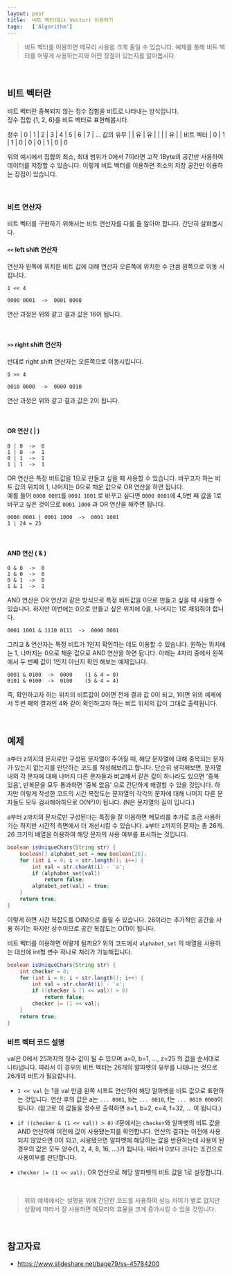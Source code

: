 ```yaml
---
layout: post
title:  비트 벡터(Bit Vector) 이용하기
tags:   ['Algorithm']
---
```


> 비트 벡터를 이용하면 메모리 사용을 크게 줄일 수 있습니다. 예제를 통해 비트 벡터를 어떻게 사용하는지와 어떤 장점이 있는지를 알아봅시다.  

<br/>  

## 비트 벡터란   

비트 벡터란 중복되지 않는 정수 집합을 비트로 나타내는 방식입니다.  
정수 집합 {1, 2, 6}를 비트 벡터로 표현해봅시다.  

  정수  | 0 | 1 | 2 | 3 | 4 | 5 | 6 | 7 | ...
값의 유무 |   | 유 | 유 |  |   |   | 유 |   |
비트 벡터 | 0 | 1 | 1 | 0 | 0 | 0 | 1 | 0 | 0  

위의 예시에서 집합의 최소, 최대 범위가 0에서 7이라면 고작 1Byte의 공간만 사용하여 데이터를 저장할 수 있습니다. 이렇게 비트 벡터를 이용하면 최소의 저장 공간만 이용하는 장점이 있습니다.  

<br/>  

### 비트 연산자  

비트 벡터를 구현하기 위해서는 비트 연산자를 다룰 줄 알아야 합니다. 간단히 살펴봅시다.  

#### `<<` left shift 연산자  
연산자 왼쪽에 위치한 비트 값에 대해 연산자 오른쪽에 위치한 수 만큼 왼쪽으로 이동 시킵니다.  
```
1 << 4
```  


```
0000 0001  ->  0001 0000
```   

연산 과정은 위와 같고 결과 값은 16이 됩니다.  

<br/>  

#### `>>` right shift 연산자  
반대로 right shift 연산자는 오른쪽으로 이동시킵니다.  

```
5 >> 4
```  

```
0010 0000  ->  0000 0010
```   

연산 과정은 위와 같고 결과 값은 2이 됩니다.  

<br/>  

#### OR 연산 ( | )

```
0 | 0  ->  0
1 | 0  ->  1
0 | 1  ->  1
1 | 1  ->  1
```  

OR 연산은 특정 비트값을 1으로 만들고 싶을 때 사용할 수 있습니다. 바꾸고자 하는 비트 값의 위치에 1, 나머지는 0으로 채운 값으로 OR 연산을 하면 됩니다.  
예를 들어 `0000 0001`를 `0001 1001` 로 바꾸고 싶다면 `0000 0001`에 4,5번 째 값을 1로 바꾸고 싶은 것이므로 `0001 1000` 과 OR 연산을 해주면 됩니다.  

```
0000 0001 | 0001 1000  ->  0001 1001
1 | 24 = 25
```    

<br/>  

#### AND 연산 ( & )

```
0 & 0  ->  0
1 & 0  ->  0
0 & 1  ->  0
1 & 1  ->  1
```  

AND 연산은 OR 연산과 같은 방식으로 특정 비트값을 0으로 만들고 싶을 때 사용할 수 있습니다. 하지만 이번에는 0으로 만들고 싶은 위치에 0을, 나머지는 1로 채워줘야 합니다.    

```
0001 1001 & 1110 0111  ->  0000 0001
```    

그리고 & 연산자는 특정 비트가 1인지 확인하는 데도 이용할 수 있습니다. 원하는 위치에는 1, 나머지는 0으로 채운 값으로 AND 연산을 하면 됩니다. 아래는 4자리 중에서 왼쪽에서 두 번째 값이 1인지 아닌지 확인 해보는 예제입니다.  

```
0001 & 0100  ->  0000    (1 & 4 = 0)
0101 & 0100  ->  0100    (5 & 4 = 4)
```   

즉, 확인하고자 하는 위치의 비트값이 0이면 전체 결과 값 0이 되고, 1이면 위의 예제에서 두번 째의 결과인 4와 같이 확인하고자 하는 비트 위치의 값이 그대로 출력됩니다.  

<br/>   

## 예제  

a부터 z까지의 문자로만 구성된 문자열이 주어질 때, 해당 문자열에 대해 중복되는 문자가 있는지 없는지를 판단하는 코드를 작성해보려고 합니다. 단순히 생각해보면, 문자열 내의 각 문자에 대해 나머지 다른 문자들과 비교해서 같은 값이 하나라도 있으면 '중복 있음', 반복문을 모두 통과하면 '중복 없음' 으로 간단하게 해결할 수 있을 것입니다. 하지만 이렇게 작성한 코드의 시간 복잡도는 문자열의 각각의 문자에 대해 나머지 다른 문자들도 모두 검사해야하므로 O(N²)이 됩니다. (N은 문자열의 길이 입니다.)    

a부터 z까지의 문자로만 구성된다는 특징을 잘 이용하면 메모리를 추가로 조금 사용하기는 하지만 시간적 측면에서 더 개선시킬 수 있습니다. a부터 z까지의 문자는 총 26개. 26 크기의 배열을 이용하여 해당 문자의 사용 여부를 표시하는 것입니다.  

```java
boolean isUniqueChars(String str) {
    boolean[] alphabet_set = new boolean[26];
    for (int i = 0; i < str.length(); i++) {
        int val = str.charAt(i) - 'a';
        if (alphabet_set[val])
            return false;
        alphabet_set[val] = true;
    }
    return true;
}
```  

이렇게 하면 시간 복잡도를 O(N)으로 줄일 수 있습니다. 26이라는 추가적인 공간을 사용 하기는 하지만 상수이므로 공간 복잡도는 O(1)이 됩니다.  

비트 벡터를 이용하면 어떻게 될까요? 위의 코드에서 `alphabet_set` 의 배열을 사용하는 대신에 int형 변수 하나로 처리가 가능해집니다.  

```java
boolean isUniqueChars(String str) {
    int checker = 0;
    for (int i = 0; i < str.length(); i++) {
        int val = str.charAt(i) - 'a';
        if ((checker & (1 << val)) > 0)
            return false;
        checker |= (1 << val);
    }
    return true;
}
```    

### 비트 벡터 코드 설명  

val은 0에서 25까지의 정수 값이 될 수 있으며 a=0, b=1, ..., z=25 의 값을 순서대로 나타냅니다. 따라서 이 경우의 비트 벡터는 26개의 알파벳의 유무를 나태나는 것으로 26개의 비트가 필요합니다.  

- `1 << val` 는 1을 val 만큼 왼쪽 시프트 연산하여 해당 알파벳을 비트 값으로 표현하는 것입니다. 연산 후의 값은 a는 `... 0001`, b는 `... 0010`, f는 `... 0010 0000`이 됩니다. (참고로 이 값들을 정수로 출력하면 a=1, b=2, c=4, f=32, ... 이 됩니다.)  

- `if ((checker & (1 << val)) > 0)` if문에서는 `checker`와 알파벳의 비트 값을 AND 연산하여 이전에 값이 사용됐는지를 확인합니다. 연산의 결과는 이전에 사용되지 않았으면 0이 되고, 사용됐으면 알파벳에 해당하는 값을 반환하는데 사용이 된 경우의 값은 모두 양수(1, 2, 4, 8, 16, ...)가 됩니다. 따라서 0보다 크다는 조건으로 사용여부를 판단합니다.   

- `checker |= (1 << val);` OR 연산으로 해당 알파벳의 비트 값을 1로 설정합니다.  

<br/>  

> 위의 예제에서는 설명을 위해 간단한 코드를 사용하여 성능 차이가 별로 없지만 상황에 따라서 잘 사용하면 메모리의 효율을 크게 증가시킬 수 있을 것입니다.   

<br/>  

## 참고자료    

- https://www.slideshare.net/bage79/ss-45784200
